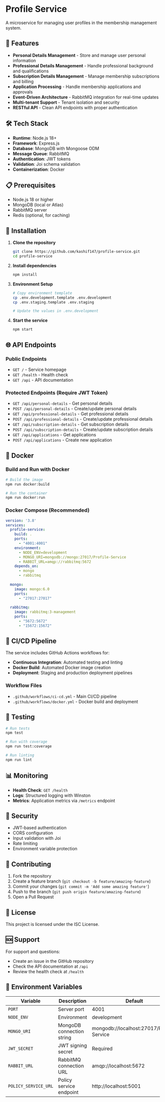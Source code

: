 # Profile Service

A microservice for managing user profiles in the membership management system.

## 🚀 Features

- **Personal Details Management** - Store and manage user personal information
- **Professional Details Management** - Handle professional background and qualifications
- **Subscription Details Management** - Manage membership subscriptions and billing
- **Application Processing** - Handle membership applications and approvals
- **Event-Driven Architecture** - RabbitMQ integration for real-time updates
- **Multi-tenant Support** - Tenant isolation and security
- **RESTful API** - Clean API endpoints with proper authentication

## 🛠️ Tech Stack

- **Runtime**: Node.js 18+
- **Framework**: Express.js
- **Database**: MongoDB with Mongoose ODM
- **Message Queue**: RabbitMQ
- **Authentication**: JWT tokens
- **Validation**: Joi schema validation
- **Containerization**: Docker

## 📋 Prerequisites

- Node.js 18 or higher
- MongoDB (local or Atlas)
- RabbitMQ server
- Redis (optional, for caching)

## 🔧 Installation

1. **Clone the repository**
   ```bash
   git clone https://github.com/kashif147/profile-service.git
   cd profile-service
   ```

2. **Install dependencies**
   ```bash
   npm install
   ```

3. **Environment Setup**
   ```bash
   # Copy environment template
   cp .env.development.template .env.development
   cp .env.staging.template .env.staging
   
   # Update the values in .env.development
   ```

4. **Start the service**
   ```bash
   npm start
   ```

## 🌐 API Endpoints

### Public Endpoints
- `GET /` - Service homepage
- `GET /health` - Health check
- `GET /api` - API documentation

### Protected Endpoints (Require JWT Token)
- `GET /api/personal-details` - Get personal details
- `POST /api/personal-details` - Create/update personal details
- `GET /api/professional-details` - Get professional details
- `POST /api/professional-details` - Create/update professional details
- `GET /api/subscription-details` - Get subscription details
- `POST /api/subscription-details` - Create/update subscription details
- `GET /api/applications` - Get applications
- `POST /api/applications` - Create new application

## 🐳 Docker

### Build and Run with Docker
```bash
# Build the image
npm run docker:build

# Run the container
npm run docker:run
```

### Docker Compose (Recommended)
```yaml
version: '3.8'
services:
  profile-service:
    build: .
    ports:
      - "4001:4001"
    environment:
      - NODE_ENV=development
      - MONGO_URI=mongodb://mongo:27017/Profile-Service
      - RABBIT_URL=amqp://rabbitmq:5672
    depends_on:
      - mongo
      - rabbitmq
  
  mongo:
    image: mongo:6.0
    ports:
      - "27017:27017"
  
  rabbitmq:
    image: rabbitmq:3-management
    ports:
      - "5672:5672"
      - "15672:15672"
```

## 🔄 CI/CD Pipeline

The service includes GitHub Actions workflows for:

- **Continuous Integration**: Automated testing and linting
- **Docker Build**: Automated Docker image creation
- **Deployment**: Staging and production deployment pipelines

### Workflow Files
- `.github/workflows/ci-cd.yml` - Main CI/CD pipeline
- `.github/workflows/docker.yml` - Docker build and deployment

## 🧪 Testing

```bash
# Run tests
npm test

# Run with coverage
npm run test:coverage

# Run linting
npm run lint
```

## 📊 Monitoring

- **Health Check**: `GET /health`
- **Logs**: Structured logging with Winston
- **Metrics**: Application metrics via `/metrics` endpoint

## 🔐 Security

- JWT-based authentication
- CORS configuration
- Input validation with Joi
- Rate limiting
- Environment variable protection

## 🤝 Contributing

1. Fork the repository
2. Create a feature branch (`git checkout -b feature/amazing-feature`)
3. Commit your changes (`git commit -m 'Add some amazing feature'`)
4. Push to the branch (`git push origin feature/amazing-feature`)
5. Open a Pull Request

## 📝 License

This project is licensed under the ISC License.

## 🆘 Support

For support and questions:
- Create an issue in the GitHub repository
- Check the API documentation at `/api`
- Review the health check at `/health`

## 🔄 Environment Variables

| Variable | Description | Default |
|----------|-------------|---------|
| `PORT` | Server port | 4001 |
| `NODE_ENV` | Environment | development |
| `MONGO_URI` | MongoDB connection string | mongodb://localhost:27017/Profile-Service |
| `JWT_SECRET` | JWT signing secret | Required |
| `RABBIT_URL` | RabbitMQ connection URL | amqp://localhost:5672 |
| `POLICY_SERVICE_URL` | Policy service endpoint | http://localhost:5001 |
